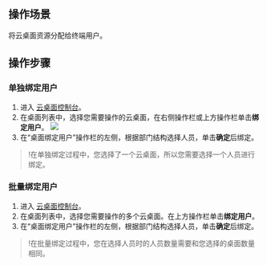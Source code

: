 ## 操作场景
将云桌面资源分配给终端用户。

## 操作步骤
### 单独绑定用户
1. 进入 [云桌面控制台](https://console.cloud.tencent.com/cvd)。
2. 在桌面列表中，选择您需要操作的云桌面，在右侧操作栏或上方操作栏单击**绑定用户**。
![](https://main.qcloudimg.com/raw/1d5b01f08a0113a64551c7396406c502.png)
3. 在“桌面绑定用户”操作栏的左侧，根据部门结构选择人员，单击**确定**后绑定。

>!在单独绑定过程中，您选择了一个云桌面，所以您需要选择一个人员进行绑定。

### 批量绑定用户
1. 进入 [云桌面控制台](https://console.cloud.tencent.com/cvd)。
2. 在桌面列表中，选择您需要操作的多个云桌面。在上方操作栏单击**绑定用户**。
3. 在“桌面绑定用户”操作栏的左侧，根据部门结构选择人员，单击**确定**后绑定。
>!在批量绑定过程中，您在选择人员时的人员数量需要和您选择的桌面数量相同。
